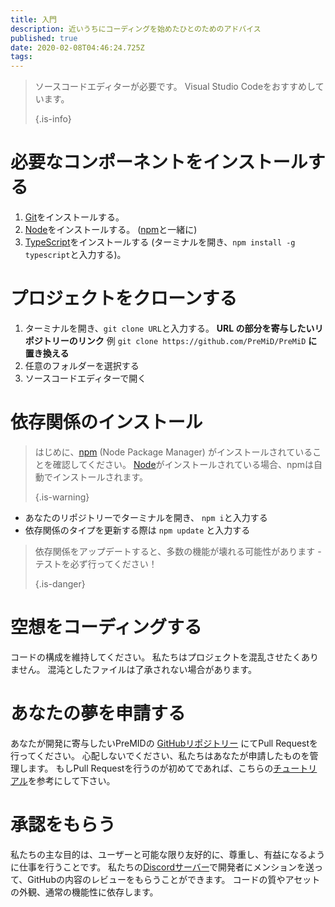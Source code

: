 ```yaml
---
title: 入門
description: 近いうちにコーディングを始めたひとのためのアドバイス
published: true
date: 2020-02-08T04:46:24.725Z
tags:
---
```


> ソースコードエディターが必要です。 Visual Studio Codeをおすすめしています。 
> 
> {.is-info}

# 必要なコンポーネントをインストールする
1. [Git](https://git-scm.com/)をインストールする。
2. [Node](https://nodejs.org/en/)をインストールする。 ([npm](https://www.npmjs.com/)と一緒に)
3. [TypeScript](https://www.typescriptlang.org/index.html#download-links)をインストールする (ターミナルを開き、`npm install -g typescript`と入力する)。

# プロジェクトをクローンする
1. ターミナルを開き、`git clone URL`と入力する。 **URL の部分を寄与したいリポジトリーのリンク** 例 `git clone https://github.com/PreMiD/PreMiD` **に置き換える**
2. 任意のフォルダーを選択する
3. ソースコードエディターで開く

# 依存関係のインストール
> はじめに、[npm](https://www.npmjs.com/) (Node Package Manager) がインストールされていることを確認してください。  [Node](https://nodejs.org/en/)がインストールされている場合、npmは自動でインストールされます。 
> 
> {.is-warning}

- あなたのリポジトリーでターミナルを開き、 `npm i`と入力する
- 依存関係のタイプを更新する際は `npm update` と入力する

> 依存関係をアップデートすると、多数の機能が壊れる可能性があります - テストを必ず行ってください！ 
> 
> {.is-danger}

# 空想をコーディングする
コードの構成を維持してください。 私たちはプロジェクトを混乱させたくありません。 混沌としたファイルは了承されない場合があります。

# あなたの夢を申請する
あなたが開発に寄与したいPreMIDの [GitHubリポジトリー](https://github.com/PreMiD/) にてPull Requestを行ってください。 心配しないでください、私たちはあなたが申請したものを管理します。 もしPull Requestを行うのが初めてであれば、こちらの[チュートリアル](https://help.github.com/en/articles/creating-a-pull-request)を参考にして下さい。

# 承認をもらう
私たちの主な目的は、ユーザーと可能な限り友好的に、尊重し、有益になるように仕事を行うことです。 私たちの[Discordサーバー](https://discord.gg/PreMiD)で開発者にメンションを送って、GitHubの内容のレビューをもらうことができます。 コードの質やアセットの外観、通常の機能性に依存します。